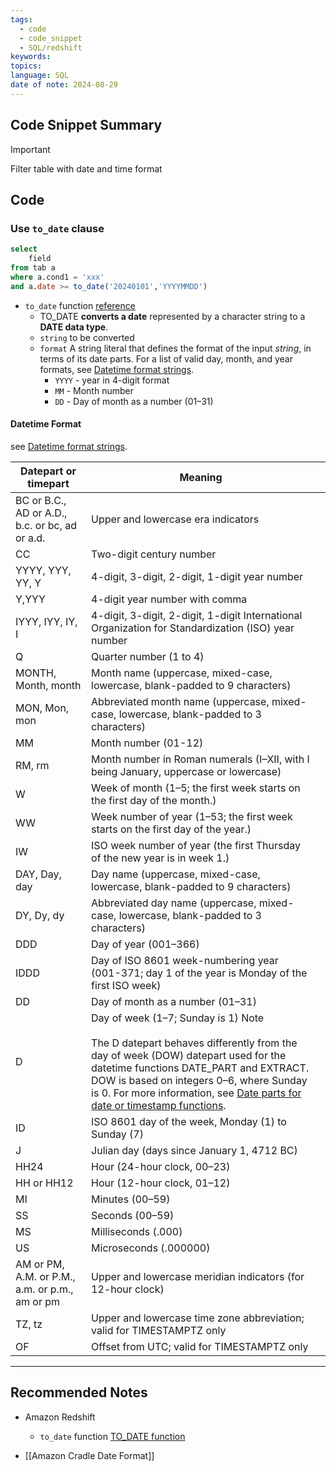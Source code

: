 ```yaml
---
tags:
  - code
  - code_snippet
  - SQL/redshift
keywords: 
topics: 
language: SQL
date of note: 2024-08-29
---
```


## Code Snippet Summary

>[!important] 
>Filter table with date and time format

## Code

### Use `to_date` clause

```sql
select
    field
from tab a
where a.cond1 = 'xxx'
and a.date >= to_date('20240101','YYYYMMDD')
```

- `to_date` function [reference](https://docs.aws.amazon.com/redshift/latest/dg/r_TO_DATE_function.html)
	- TO_DATE **converts a date** represented by a character string to a **DATE data type**.
	- `string` to be converted
	- `format` A string literal that defines the format of the input _string_, in terms of its date parts. For a list of valid day, month, and year formats, see [Datetime format strings](https://docs.aws.amazon.com/redshift/latest/dg/r_FORMAT_strings.html).
		- `YYYY` - year in 4-digit format
		- `MM` - Month number
		- `DD` - Day of month as a number (01–31)

#### Datetime Format

see [Datetime format strings](https://docs.aws.amazon.com/redshift/latest/dg/r_FORMAT_strings.html).

| Datepart or timepart                           | Meaning                                                                                                                                                                                                                                                                                                                                                                                   |     |
| ---------------------------------------------- | ----------------------------------------------------------------------------------------------------------------------------------------------------------------------------------------------------------------------------------------------------------------------------------------------------------------------------------------------------------------------------------------- | --- |
| BC or B.C., AD or A.D., b.c. or bc, ad or a.d. | Upper and lowercase era indicators                                                                                                                                                                                                                                                                                                                                                        |     |
| CC                                             | Two-digit century number                                                                                                                                                                                                                                                                                                                                                                  |     |
| YYYY, YYY, YY, Y                               | 4-digit, 3-digit, 2-digit, 1-digit year number                                                                                                                                                                                                                                                                                                                                            |     |
| Y,YYY                                          | 4-digit year number with comma                                                                                                                                                                                                                                                                                                                                                            |     |
| IYYY, IYY, IY, I                               | 4-digit, 3-digit, 2-digit, 1-digit International Organization for Standardization (ISO) year number                                                                                                                                                                                                                                                                                       |     |
| Q                                              | Quarter number (1 to 4)                                                                                                                                                                                                                                                                                                                                                                   |     |
| MONTH, Month, month                            | Month name (uppercase, mixed-case, lowercase, blank-padded to 9 characters)                                                                                                                                                                                                                                                                                                               |     |
| MON, Mon, mon                                  | Abbreviated month name (uppercase, mixed-case, lowercase, blank-padded to 3 characters)                                                                                                                                                                                                                                                                                                   |     |
| MM                                             | Month number (01-12)                                                                                                                                                                                                                                                                                                                                                                      |     |
| RM, rm                                         | Month number in Roman numerals (I–XII, with I being January, uppercase or lowercase)                                                                                                                                                                                                                                                                                                      |     |
| W                                              | Week of month (1–5; the first week starts on the first day of the month.)                                                                                                                                                                                                                                                                                                                 |     |
| WW                                             | Week number of year (1–53; the first week starts on the first day of the year.)                                                                                                                                                                                                                                                                                                           |     |
| IW                                             | ISO week number of year (the first Thursday of the new year is in week 1.)                                                                                                                                                                                                                                                                                                                |     |
| DAY, Day, day                                  | Day name (uppercase, mixed-case, lowercase, blank-padded to 9 characters)                                                                                                                                                                                                                                                                                                                 |     |
| DY, Dy, dy                                     | Abbreviated day name (uppercase, mixed-case, lowercase, blank-padded to 3 characters)                                                                                                                                                                                                                                                                                                     |     |
| DDD                                            | Day of year (001–366)                                                                                                                                                                                                                                                                                                                                                                     |     |
| IDDD                                           | Day of ISO 8601 week-numbering year (001-371; day 1 of the year is Monday of the first ISO week)                                                                                                                                                                                                                                                                                          |     |
| DD                                             | Day of month as a number (01–31)                                                                                                                                                                                                                                                                                                                                                          |     |
| D                                              | Day of week (1–7; Sunday is 1) Note<br><br>The D datepart behaves differently from the day of week (DOW) datepart used for the datetime functions DATE_PART and EXTRACT. DOW is based on integers 0–6, where Sunday is 0. For more information, see [Date parts for date or timestamp functions](https://docs.aws.amazon.com/redshift/latest/dg/r_Dateparts_for_datetime_functions.html). |     |
| ID                                             | ISO 8601 day of the week, Monday (1) to Sunday (7)                                                                                                                                                                                                                                                                                                                                        |     |
| J                                              | Julian day (days since January 1, 4712 BC)                                                                                                                                                                                                                                                                                                                                                |     |
| HH24                                           | Hour (24-hour clock, 00–23)                                                                                                                                                                                                                                                                                                                                                               |     |
| HH or HH12                                     | Hour (12-hour clock, 01–12)                                                                                                                                                                                                                                                                                                                                                               |     |
| MI                                             | Minutes (00–59)                                                                                                                                                                                                                                                                                                                                                                           |     |
| SS                                             | Seconds (00–59)                                                                                                                                                                                                                                                                                                                                                                           |     |
| MS                                             | Milliseconds (.000)                                                                                                                                                                                                                                                                                                                                                                       |     |
| US                                             | Microseconds (.000000)                                                                                                                                                                                                                                                                                                                                                                    |     |
| AM or PM, A.M. or P.M., a.m. or p.m., am or pm | Upper and lowercase meridian indicators (for 12-hour clock)                                                                                                                                                                                                                                                                                                                               |     |
| TZ, tz                                         | Upper and lowercase time zone abbreviation; valid for TIMESTAMPTZ only                                                                                                                                                                                                                                                                                                                    |     |
| OF                                             | Offset from UTC; valid for TIMESTAMPTZ only                                                                                                                                                                                                                                                                                                                                               |     |





-----------
##  Recommended Notes

- Amazon Redshift
	- `to_date` function [TO_DATE function](https://docs.aws.amazon.com/redshift/latest/dg/r_TO_DATE_function.html)

- [[Amazon Cradle Date Format]]